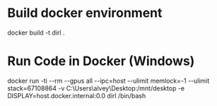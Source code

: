 # Build docker environment 
docker build -t dirl .

# Run Code in Docker (Windows)
docker run -ti --rm --gpus all --ipc=host --ulimit memlock=-1 --ulimit stack=67108864 -v C:\Users\alvey\Desktop:/mnt/desktop -e DISPLAY=host.docker.internal:0.0 dirl /bin/bash